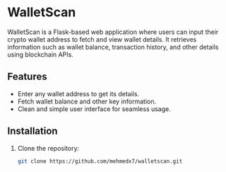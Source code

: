 # WalletScan

WalletScan is a Flask-based web application where users can input their crypto wallet address to fetch and view wallet details. It retrieves information such as wallet balance, transaction history, and other details using blockchain APIs.

## Features
- Enter any wallet address to get its details.
- Fetch wallet balance and other key information.
- Clean and simple user interface for seamless usage.

## Installation

1. Clone the repository:
   ```bash
   git clone https://github.com/mehmedx7/walletscan.git
